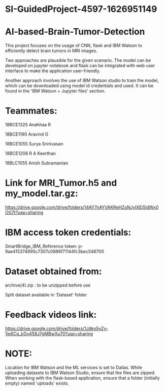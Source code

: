 # SI-GuidedProject-4597-1626951149
# AI-based-Brain-Tumor-Detection

This project focuses on the usage of CNN, flask and IBM Watson to efficiently detect brain tumors in MRI images. 

Two approaches are plausible for the given scenario. The model can be developed on jupyter notebook and flask can be integrated with web user interface to make the application user-friendly. 

Another approach involves the use of IBM Watson studio to train the model, which can be downloaded using model id credentials and used. It can be found in the 'IBM Watson + Jupyter files' section. 

# Teammates:
18BCE1325 Anahitaa R

18BCE1190 Aravind G

18BCE1055 Surya Srinivasan

18BCE1208 R A Keerthan


18BLC1055 Anish Subramanian




# Link for MRI_Tumor.h5 and my_model.tar.gz:

https://drive.google.com/drive/folders/14AY7nAYVAKReHZoNJyIXEj5ldWx0OG7t?usp=sharing


# IBM access token credentials:

SmartBridge_IBM_Reference   token: p-9ae415374995c7307c0896f71144fc3bec548700


# Dataset obtained from: 

archive(4).zip : to be unzipped before use

Split dataset available in 'Dataset' folder


# Feedback videos link:
https://drive.google.com/drive/folders/1Jdkn5yZy-1ie6Cq_kGv458J7gMBwXu70?usp=sharing

# NOTE: 
Location for IBM Watson and the ML services is set to Dallas. While uploading datasets to IBM Watson Studio, ensure that the files are zipped.
When working with the flask-based application, ensure that a folder (initially empty) named 'uploads' exists. 
